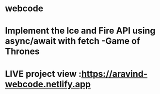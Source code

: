 # webcode
# Implement the Ice and Fire API using async/await with fetch -Game of Thrones
# LIVE project view :https://aravind-webcode.netlify.app

